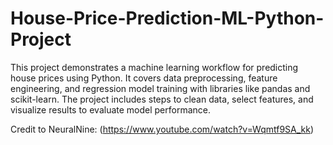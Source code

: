 # House-Price-Prediction-ML-Python-Project
 This project demonstrates a machine learning workflow for predicting house prices using Python. It covers data preprocessing, feature engineering, and regression model training with libraries like pandas and scikit-learn. The project includes steps to clean data, select features, and visualize results to evaluate model performance.

Credit to NeuralNine: (https://www.youtube.com/watch?v=Wqmtf9SA_kk)
